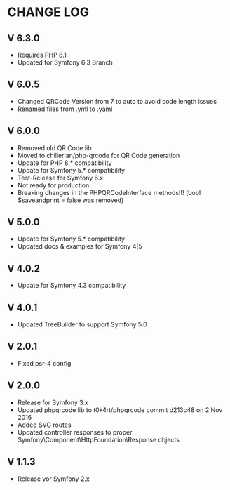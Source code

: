 CHANGE LOG
==========

V 6.3.0
-------

- Requires PHP 8.1
- Updated for Symfony 6.3 Branch

V 6.0.5
-------

- Changed QRCode Version from 7 to auto to avoid code length issues
- Renamed files from .yml to .yaml

V 6.0.0
-------

- Removed old QR Code lib
- Moved to chillerlan/php-qrcode for QR Code generation
- Update for PHP 8.* compatibility
- Update for Symfony 5.* compatibility
- Test-Release for Symfony 6.x
- Not ready for production
- Breaking changes in the PHPQRCodeInterface methods!!!
  (bool $saveandprint = false was removed)

V 5.0.0
-------

- Update for Symfony 5.* compatibility
- Updated docs & examples for Symfony 4|5

V 4.0.2
-------

- Update for Symfony 4.3 compatibility

V 4.0.1
-------

- Updated TreeBuilder to support Symfony 5.0

V 2.0.1
-------

- Fixed psr-4 config

V 2.0.0
-------

- Release for Symfony 3.x
- Updated phpqrcode lib to t0k4rt/phpqrcode commit d213c48 on 2 Nov 2016
- Added SVG routes
- Updated controller responses to proper Symfony\Component\HttpFoundation\Response objects  


V 1.1.3
-------

- Release vor Symfony 2.x
